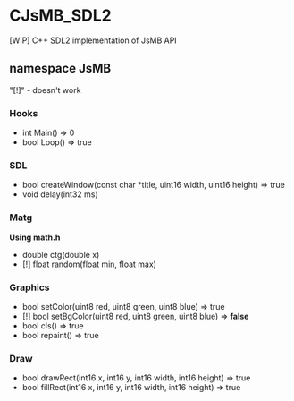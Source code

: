 # CJsMB_SDL2
[WIP] C++ SDL2 implementation of JsMB API

## namespace JsMB
"[!]" - doesn't work

### Hooks

- int Main() => 0
- bool Loop() => true

### SDL

- bool createWindow(const char \*title, uint16 width, uint16 height) => true
- void delay(int32 ms)

### Matg

**Using math.h**

- double ctg(double x)
- [!] float random(float min, float max)

### Graphics

- bool setColor(uint8 red, uint8 green, uint8 blue) => true
- [!] bool setBgColor(uint8 red, uint8 green, uint8 blue) => **false**
- bool cls() => true
- bool repaint() => true

### Draw

- bool drawRect(int16 x, int16 y, int16 width, int16 height) => true
- bool fillRect(int16 x, int16 y, int16 width, int16 height) => true
